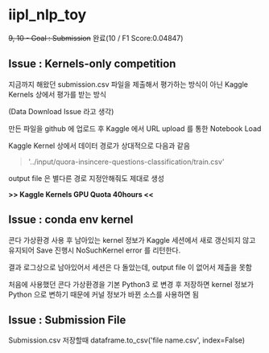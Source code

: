 # iipl_nlp_toy

~~9, 10 - Goal : Submission~~
완료(10 / F1 Score:0.04847)

## Issue : Kernels-only competition

지금까지 해왔던 submission.csv 파일을 제출해서 평가하는 방식이 아닌 Kaggle Kernels 상에서 평가를 받는 방식

(Data Download Issue 라고 생각)

만든 파일을 github 에 업로드 후 Kaggle 에서 URL upload 를 통한 Notebook Load

Kaggle Kernel 상에서 데이터 경로가 상대적으로 다음과 같음 

> '../input/quora-insincere-questions-classification/train.csv'

output file 은 별다른 경로 지정안해줘도 제대로 생성

**>> Kaggle Kernels GPU Quota 40hours <<**

## Issue : conda env kernel 

콘다 가상환경 사용 후 남아있는 kernel 정보가 Kaggle 세션에서 새로 갱신되지 않고 유지되어 Save 진행시 NoSuchKernel error 를 리턴한다.

결과 로그상으로 남아있어서 세션은 다 돌았는데, output file 이 없어서 제출을 못함 

처음에 사용했던 콘다 가상환경을 기본 Python3 로 변경 후 저장하면 kernel 정보가 Python 으로 변하기 때문에 커널 정보가 바뀐 소스를 사용하면 됨

## Issue : Submission File

Submission.csv 저장할때 dataframe.to_csv('file name.csv', index=False)

